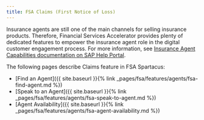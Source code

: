 ```yaml
---
title: FSA Claims (First Notice of Loss)
---
```


Insurance agents are still one of the main channels for selling insurance products. Therefore, Financial Services Accelerator provides plenty of dedicated features to empower the insurance agent role in the digital customer engagement process. For more information, see [Insurance Agent Capabilities documentation on SAP Help Portal](https://help.sap.com/viewer/6ac05cfc1e2a41dca9cfa29de18cd01a/LATEST/en-US/119d833b964f423191eaf482ec067210.html).

The following pages describe Claims feature in FSA Spartacus: 

- [Find an Agent]({{ site.baseurl }}{% link _pages/fsa/features/agents/fsa-find-agent.md %})
- [Speak to an Agent]({{ site.baseurl }}{% link _pages/fsa/features/agents/fsa-speak-to-agent.md %})
- [Agent Availability]({{ site.baseurl }}{% link _pages/fsa/features/agents/fsa-agent-availability.md %})